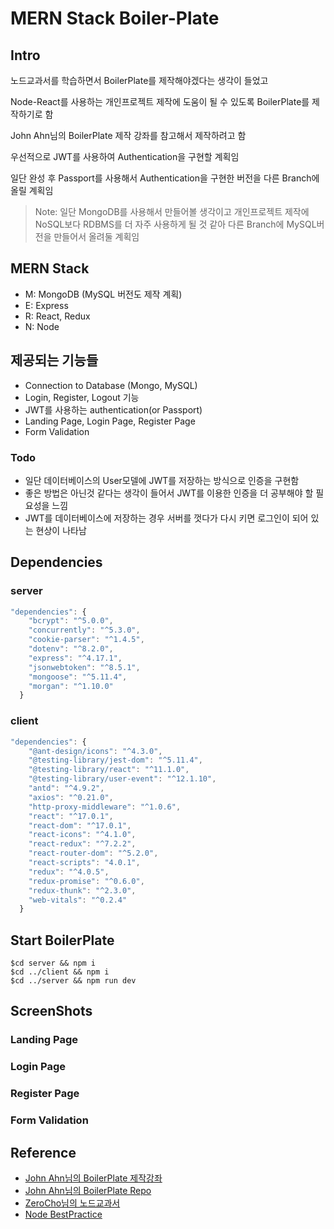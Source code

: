 # MERN Stack Boiler-Plate
## Intro
노드교과서를 학습하면서 BoilerPlate를 제작해야겠다는 생각이 들었고

Node-React를 사용하는 개인프로젝트 제작에 도움이 될 수 있도록 BoilerPlate를 제작하기로 함

John Ahn님의 BoilerPlate 제작 강좌를 참고해서 제작하려고 함

우선적으로 JWT를 사용하여 Authentication을 구현할 계획임

일단 완성 후 Passport를 사용해서 Authentication을 구현한 버전을 다른 Branch에 올릴 계획임

>Note: 일단 MongoDB를 사용해서 만들어볼 생각이고 개인프로젝트 제작에 NoSQL보다 RDBMS를 더 자주 사용하게 될 것 같아 다른 Branch에 MySQL버전을 만들어서 올려둘 계획임

## MERN Stack
- M: MongoDB (MySQL 버전도 제작 계획)
- E: Express
- R: React, Redux
- N: Node

## 제공되는 기능들
- Connection to Database (Mongo, MySQL)
- Login, Register, Logout 기능
- JWT를 사용하는 authentication(or Passport)
- Landing Page, Login Page, Register Page
- Form Validation

### Todo
- 일단 데이터베이스의 User모델에 JWT를 저장하는 방식으로 인증을 구현함
- 좋은 방법은 아닌것 같다는 생각이 들어서 JWT를 이용한 인증을 더 공부해야 할 필요성을 느낌
- JWT를 데이터베이스에 저장하는 경우 서버를 껏다가 다시 키면 로그인이 되어 있는 현상이 나타남

## Dependencies

### server
```js
"dependencies": {
    "bcrypt": "^5.0.0",
    "concurrently": "^5.3.0",
    "cookie-parser": "^1.4.5",
    "dotenv": "^8.2.0",
    "express": "^4.17.1",
    "jsonwebtoken": "^8.5.1",
    "mongoose": "^5.11.4",
    "morgan": "^1.10.0"
  }
```
### client
```js
"dependencies": {
    "@ant-design/icons": "^4.3.0",
    "@testing-library/jest-dom": "^5.11.4",
    "@testing-library/react": "^11.1.0",
    "@testing-library/user-event": "^12.1.10",
    "antd": "^4.9.2",
    "axios": "^0.21.0",
    "http-proxy-middleware": "^1.0.6",
    "react": "^17.0.1",
    "react-dom": "^17.0.1",
    "react-icons": "^4.1.0",
    "react-redux": "^7.2.2",
    "react-router-dom": "^5.2.0",
    "react-scripts": "4.0.1",
    "redux": "^4.0.5",
    "redux-promise": "^0.6.0",
    "redux-thunk": "^2.3.0",
    "web-vitals": "^0.2.4"
  }
```

## Start BoilerPlate
    $cd server && npm i
    $cd ../client && npm i
    $cd ../server && npm run dev

## ScreenShots
### Landing Page

### Login Page

### Register Page

### Form Validation



## Reference
- [John Ahn님의 BoilerPlate 제작강좌](https://www.youtube.com/watch?v=fgoMqmNKE18&list=PL9a7QRYt5fqkZC9jc7jntD1WuAogjo_9T&ab_channel=JohnAhn)
- [John Ahn님의 BoilerPlate Repo](https://github.com/jaewonhimnae/boilerplate-mern-stack)
- [ZeroCho님의 노드교과서](https://github.com/ZeroCho/nodejs-book)
- [Node BestPractice](https://github.com/goldbergyoni/nodebestpractices)